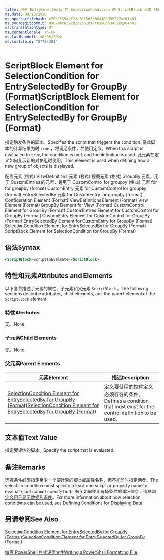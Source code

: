 ```yaml
---
title: 用于 EntrySelectedBy 的 SelectionCondition 的 ScriptBlock 元素 (Format) |Microsoft Docs
ms.date: 09/13/2016
ms.openlocfilehash: e70e1555a8f2fe0d15d3e864d80d35527af81b03
ms.sourcegitcommit: 0907b8c6322d2c7c61b17f8168d53452c8964b41
ms.translationtype: MT
ms.contentlocale: zh-CN
ms.lasthandoff: 08/05/2020
ms.locfileid: "87785381"
---
```

# <a name="scriptblock-element-for-selectioncondition-for-entryselectedby-for-groupby-format"></a><span data-ttu-id="02da0-102">ScriptBlock Element for SelectionCondition for EntrySelectedBy for GroupBy (Format)</span><span class="sxs-lookup"><span data-stu-id="02da0-102">ScriptBlock Element for SelectionCondition for EntrySelectedBy for GroupBy (Format)</span></span>

<span data-ttu-id="02da0-103">指定触发条件的脚本。</span><span class="sxs-lookup"><span data-stu-id="02da0-103">Specifies the script that triggers the condition.</span></span> <span data-ttu-id="02da0-104">将此脚本的计算结果为时 `true` ，将满足条件，并使用定义。</span><span class="sxs-lookup"><span data-stu-id="02da0-104">When this script is evaluated to `true`, the condition is met, and the definition is used.</span></span> <span data-ttu-id="02da0-105">此元素在定义如何显示新的对象组时使用。</span><span class="sxs-lookup"><span data-stu-id="02da0-105">This element is used when defining how a new group of objects is displayed.</span></span>

<span data-ttu-id="02da0-106">配置元素 (格式) ViewDefinitions 元素 (格式) 视图元素 (格式) GroupBy 元素，用于 CustomEntries 的元素，适用于 CustomControl for groupby (格式) 元素 for for groupby (format) CustomEntry 元素 for CustomControl for groupby (format) EntrySelectedBy 元素 for CustomEntry for groupby (format) </span><span class="sxs-lookup"><span data-stu-id="02da0-106">Configuration Element (Format) ViewDefinitions Element (Format) View Element (Format) GroupBy Element for View (Format) CustomControl Element for GroupBy (Format) CustomEntries Element for CustomControl for GroupBy (Format) CustomEntry Element for CustomControl for GroupBy (Format) EntrySelectedBy Element for CustomEntry for GroupBy (Format) SelectionCondition Element for EntrySelectedBy for GroupBy (Format) ScriptBlock Element for SelectionCondition for GroupBy (Format)</span></span>

## <a name="syntax"></a><span data-ttu-id="02da0-107">语法</span><span class="sxs-lookup"><span data-stu-id="02da0-107">Syntax</span></span>

```xml
<ScriptBlock>ScriptToEvaluate</ScriptBlock>
```

## <a name="attributes-and-elements"></a><span data-ttu-id="02da0-108">特性和元素</span><span class="sxs-lookup"><span data-stu-id="02da0-108">Attributes and Elements</span></span>

<span data-ttu-id="02da0-109">以下各节描述了元素的属性、子元素和父元素 `ScriptBlock` 。</span><span class="sxs-lookup"><span data-stu-id="02da0-109">The following sections describe attributes, child elements, and the parent element of the `ScriptBlock` element.</span></span>

### <a name="attributes"></a><span data-ttu-id="02da0-110">特性</span><span class="sxs-lookup"><span data-stu-id="02da0-110">Attributes</span></span>

<span data-ttu-id="02da0-111">无。</span><span class="sxs-lookup"><span data-stu-id="02da0-111">None.</span></span>

### <a name="child-elements"></a><span data-ttu-id="02da0-112">子元素</span><span class="sxs-lookup"><span data-stu-id="02da0-112">Child Elements</span></span>

<span data-ttu-id="02da0-113">无。</span><span class="sxs-lookup"><span data-stu-id="02da0-113">None.</span></span>

### <a name="parent-elements"></a><span data-ttu-id="02da0-114">父元素</span><span class="sxs-lookup"><span data-stu-id="02da0-114">Parent Elements</span></span>

|<span data-ttu-id="02da0-115">元素</span><span class="sxs-lookup"><span data-stu-id="02da0-115">Element</span></span>|<span data-ttu-id="02da0-116">描述</span><span class="sxs-lookup"><span data-stu-id="02da0-116">Description</span></span>|
|-------------|-----------------|
|[<span data-ttu-id="02da0-117">SelectionCondition Element for EntrySelectedBy for GroupBy (Format)</span><span class="sxs-lookup"><span data-stu-id="02da0-117">SelectionCondition Element for EntrySelectedBy for GroupBy (Format)</span></span>](./selectioncondition-element-for-entryselectedby-for-groupby-format.md)|<span data-ttu-id="02da0-118">定义要使用的控件定义必须存在的条件。</span><span class="sxs-lookup"><span data-stu-id="02da0-118">Defines a condition that must exist for the control definition to be used.</span></span>|

## <a name="text-value"></a><span data-ttu-id="02da0-119">文本值</span><span class="sxs-lookup"><span data-stu-id="02da0-119">Text Value</span></span>

<span data-ttu-id="02da0-120">指定要评估的脚本。</span><span class="sxs-lookup"><span data-stu-id="02da0-120">Specify the script that is evaluated.</span></span>

## <a name="remarks"></a><span data-ttu-id="02da0-121">备注</span><span class="sxs-lookup"><span data-stu-id="02da0-121">Remarks</span></span>

<span data-ttu-id="02da0-122">选择条件必须指定至少一个要计算的脚本或属性名称，但不能同时指定两者。</span><span class="sxs-lookup"><span data-stu-id="02da0-122">The selection condition must specify a least one script or property name to evaluate, but cannot specify both.</span></span> <span data-ttu-id="02da0-123">有关如何使用选择条件的详细信息，请参阅[定义用于显示数据的条件](./defining-conditions-for-displaying-data.md)。</span><span class="sxs-lookup"><span data-stu-id="02da0-123">For more information about how selection conditions can be used, see [Defining Conditions for Displaying Data](./defining-conditions-for-displaying-data.md).</span></span>

## <a name="see-also"></a><span data-ttu-id="02da0-124">另请参阅</span><span class="sxs-lookup"><span data-stu-id="02da0-124">See Also</span></span>

[<span data-ttu-id="02da0-125">SelectionCondition Element for EntrySelectedBy for GroupBy (Format)</span><span class="sxs-lookup"><span data-stu-id="02da0-125">SelectionCondition Element for EntrySelectedBy for GroupBy (Format)</span></span>](./selectioncondition-element-for-entryselectedby-for-groupby-format.md)

[<span data-ttu-id="02da0-126">编写 PowerShell 格式设置文件</span><span class="sxs-lookup"><span data-stu-id="02da0-126">Writing a PowerShell Formatting File</span></span>](./writing-a-powershell-formatting-file.md)
